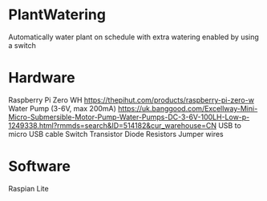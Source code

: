 # PlantWatering
Automatically water plant on schedule with extra watering enabled by using a switch

# Hardware
Raspberry Pi Zero WH 
https://thepihut.com/products/raspberry-pi-zero-w
Water Pump (3-6V, max 200mA) 
https://uk.banggood.com/Excellway-Mini-Micro-Submersible-Motor-Pump-Water-Pumps-DC-3-6V-100LH-Low-p-1249338.html?rmmds=search&ID=514182&cur_warehouse=CN
USB to micro USB cable
Switch
Transistor
Diode
Resistors
Jumper wires

# Software
Raspian Lite


